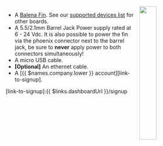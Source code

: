 <img style="float: right;padding-left: 10px;" src="/img/fincm3/fincm3.jpg" width="30%">

* A [Balena Fin][fin-link]. See our [supported devices list][supportedDevicesList] for other boards.
* A 5.5/2.1mm Barrel Jack Power supply rated at 6 - 24 Vdc. It is also possible to power the fin via the phoenix connector next to the barrel jack, be sure to **never** apply power to both connectors simultaneously!
* A micro USB cable.
* **[Optional]** An ethernet cable.
* A [{{ $names.company.lower }} account][link-to-signup].

[fin-link]:https://store.resin.io/collections/balena-fin-home-page/products/fin-8gb
[supportedDevicesList]:/hardware/devices/ 
[link-to-signup]:{{ $links.dashboardUrl }}/signup

